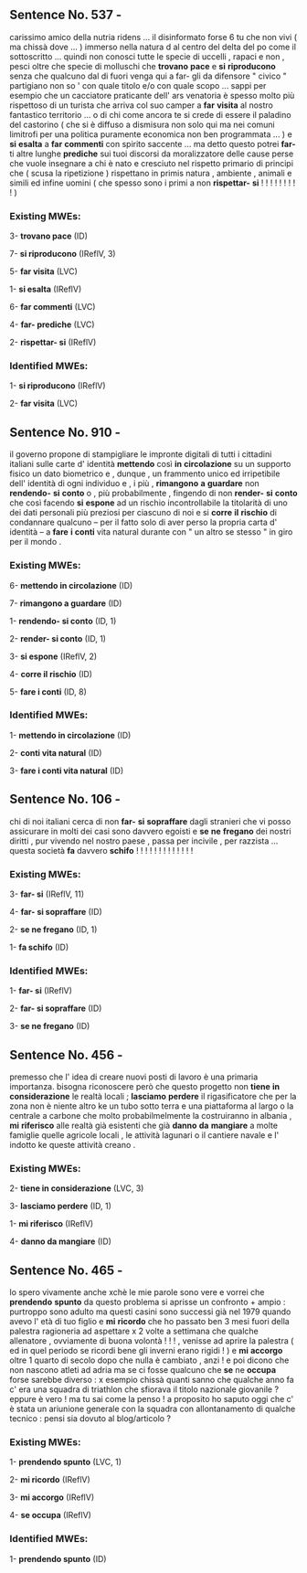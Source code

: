 ## Sentence No. 537 - 
carissimo amico della nutria ridens ... il disinformato forse 6 tu che non vivi ( ma chissà dove ... ) immerso nella natura d al centro del delta del po come il sottoscritto ... quindi non conosci tutte le specie di uccelli , rapaci e non , pesci oltre che specie di molluschi che **trovano** **pace** e **si** **riproducono** senza che qualcuno dal di fuori venga qui a far- gli da difensore " civico " partigiano non so ' con quale titolo e/o con quale scopo ... sappi per esempio che un cacciatore praticante dell' ars venatoria è spesso molto più rispettoso di un turista che arriva col suo camper a **far** **visita** al nostro fantastico territorio ... o di chi come ancora te si crede di essere il paladino del castorino ( che si è diffuso a dismisura non solo qui ma nei comuni limitrofi per una politica puramente economica non ben programmata ... ) e **si** **esalta** a **far** **commenti** con spirito saccente ... ma detto questo potrei **far-** ti altre lunghe **prediche** sui tuoi discorsi da moralizzatore delle cause perse che vuole insegnare a chi è nato e cresciuto nel rispetto primario di principi che ( scusa la ripetizione ) rispettano in primis natura , ambiente , animali e simili ed infine uomini ( che spesso sono i primi a non **rispettar-** **si** ! ! ! ! ! ! ! ! ! ) 
### Existing MWEs: 
3- **trovano pace** (ID)

7- **si riproducono** (IReflV, 3)

5- **far visita** (LVC)

1- **si esalta** (IReflV)

6- **far commenti** (LVC)

4- **far- prediche** (LVC)

2- **rispettar- si** (IReflV)

### Identified MWEs: 
1- **si riproducono** (IReflV)

2- **far visita** (LVC)

## Sentence No. 910 - 
il governo propone di stampigliare le impronte digitali di tutti i cittadini italiani sulle carte d' identità **mettendo** così **in** **circolazione** su un supporto fisico un dato biometrico e , dunque , un frammento unico ed irripetibile dell' identità di ogni individuo e , i più , **rimangono** **a** **guardare** non **rendendo-** **si** **conto** o , più probabilmente , fingendo di non **render-** **si** **conto** che così facendo **si** **espone** ad un rischio incontrollabile la titolarità di uno dei dati personali più preziosi per ciascuno di noi e si **corre** **il** **rischio** di condannare qualcuno – per il fatto solo di aver perso la propria carta d' identità – a **fare** **i** **conti** vita natural durante con " un altro se stesso " in giro per il mondo . 
### Existing MWEs: 
6- **mettendo in circolazione** (ID)

7- **rimangono a guardare** (ID)

1- **rendendo- si conto** (ID, 1)

2- **render- si conto** (ID, 1)

3- **si espone** (IReflV, 2)

4- **corre il rischio** (ID)

5- **fare i conti** (ID, 8)

### Identified MWEs: 
1- **mettendo in circolazione** (ID)

2- **conti vita natural** (ID)

3- **fare i conti vita natural** (ID)

## Sentence No. 106 - 
chi di noi italiani cerca di non **far-** **si** **sopraffare** dagli stranieri che vi posso assicurare in molti dei casi sono davvero egoisti e **se** **ne** **fregano** dei nostri diritti , pur vivendo nel nostro paese , passa per incivile , per razzista ... questa società **fa** davvero **schifo** ! ! ! ! ! ! ! ! ! ! ! ! ! 
### Existing MWEs: 
3- **far- si** (IReflV, 11)

4- **far- si sopraffare** (ID)

2- **se ne fregano** (ID, 1)

1- **fa schifo** (ID)

### Identified MWEs: 
1- **far- si** (IReflV)

2- **far- si sopraffare** (ID)

3- **se ne fregano** (ID)

## Sentence No. 456 - 
premesso che l' idea di creare nuovi posti di lavoro è una primaria importanza. bisogna riconoscere però che questo progetto non **tiene** **in** **considerazione** le realtà locali ; **lasciamo** **perdere** il rigasificatore che per la zona non è niente altro ke un tubo sotto terra e una piattaforma al largo o la centrale a carbone che molto probabilmelmente la costruiranno in albania , **mi** **riferisco** alle realtà già esistenti che già **danno** **da** **mangiare** a molte famiglie quelle agricole locali , le attività lagunari o il cantiere navale e l' indotto ke queste attività creano . 
### Existing MWEs: 
2- **tiene in considerazione** (LVC, 3)

3- **lasciamo perdere** (ID, 1)

1- **mi riferisco** (IReflV)

4- **danno da mangiare** (ID)

## Sentence No. 465 - 
lo spero vivamente anche xchè le mie parole sono vere e vorrei che **prendendo** **spunto** da questo problema si aprisse un confronto + ampio : purtroppo sono adulto ma questi casini sono successi già nel 1979 quando avevo l' età di tuo figlio e **mi** **ricordo** che ho passato ben 3 mesi fuori della palestra ragioneria ad aspettare x 2 volte a settimana che qualche allenatore , ovviamente di buona volontà ! ! ! , venisse ad aprire la palestra ( ed in quel periodo se ricordi bene gli inverni erano rigidi ! ) e **mi** **accorgo** oltre 1 quarto di secolo dopo che nulla è cambiato , anzi ! e poi dicono che non nascono atleti ad adria ma se ci fosse qualcuno che **se** ne **occupa** forse sarebbe diverso : x esempio chissà quanti sanno che qualche anno fa c' era una squadra di triathlon che sfiorava il titolo nazionale giovanile ? eppure è vero ! ma tu sai come la penso ! a proposito ho saputo oggi che c' è stata un ariunione generale con la squadra con allontanamento di qualche tecnico : pensi sia dovuto al blog/articolo ? 
### Existing MWEs: 
1- **prendendo spunto** (LVC, 1)

2- **mi ricordo** (IReflV)

3- **mi accorgo** (IReflV)

4- **se occupa** (IReflV)

### Identified MWEs: 
1- **prendendo spunto** (ID)

